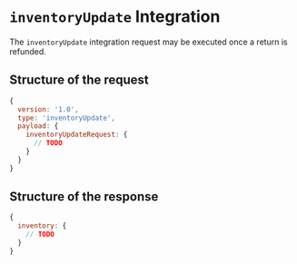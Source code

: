 # `inventoryUpdate` Integration
The `inventoryUpdate` integration request may be executed once a return is refunded.


## Structure of the request
```js
{
  version: '1.0',
  type: 'inventoryUpdate',
  payload: {
    inventoryUpdateRequest: {
      // TODO
    }
  }
}
```

## Structure of the response
```js
{
  inventory: {
    // TODO
  }
}
```